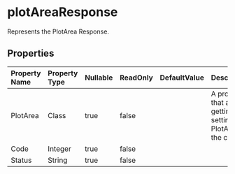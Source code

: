 # **plotAreaResponse**

Represents the PlotArea Response. 

## **Properties**

| Property Name | Property Type | Nullable |  ReadOnly | DefaultValue | Description | 
| :- | :- | :- |:- |  :- | :- |
|PlotArea|Class|true|false |  |A property that allows getting and setting the PlotArea for the class.|
|Code|Integer|true|false |  ||
|Status|String|true|false |  ||

